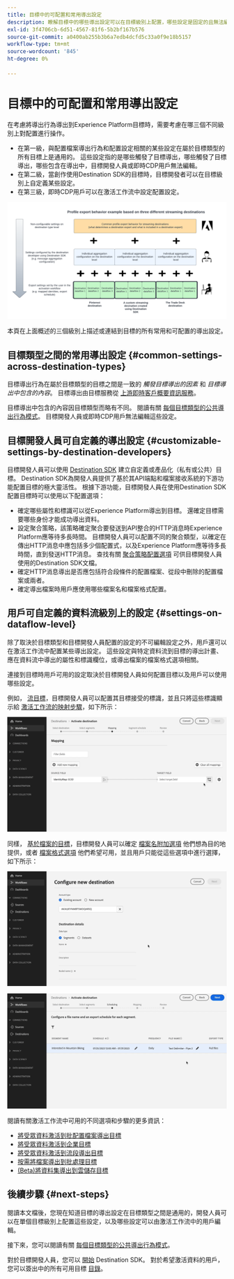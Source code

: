 ```yaml
---
title: 目標中的可配置和常用導出設定
description: 瞭解目標中的哪些導出設定可以在目標級別上配置，哪些設定是固定的且無法編輯。
exl-id: 3f4706cb-6d51-4567-81f6-5b2bf167b576
source-git-commit: a0400ab255b3b6a7edb4dcfd5c33a0f9e18b5157
workflow-type: tm+mt
source-wordcount: '845'
ht-degree: 0%

---
```


# 目標中的可配置和常用導出設定

在考慮將導出行為導出到Experience Platform目標時，需要考慮在哪三個不同級別上對配置進行操作。

* 在第一級，與配置檔案導出行為和配置設定相關的某些設定在屬於目標類型的所有目標上是通用的。 這些設定指的是哪些觸發了目標導出，哪些觸發了目標導出，哪些包含在導出中，目標開發人員或即時CDP用戶無法編輯。
* 在第二級，當創作使用Destination SDK的目標時，目標開發者可以在目標級別上自定義某些設定。
* 在第三級，即時CDP用戶可以在激活工作流中設定配置設定。

![顯示目標常用和可配置導出設定之間相互作用的圖](/help/destinations/assets/how-destinations-work/profile-export-behavior-diagram.png)

本頁在上面概述的三個級別上描述或連結到目標的所有常用和可配置的導出設定。

## 目標類型之間的常用導出設定 {#common-settings-across-destination-types}

目標導出行為在屬於目標類型的目標之間是一致的 *觸發目標導出的因素* 和 *目標導出中包含的內容*。 目標導出由目標服務從 [上游即時客戶概要資訊服務](https://experienceleague.adobe.com/docs/blueprints-learn/architecture/architecture-overview/platform-applications.html?lang=en#adobe-experience-platform-%26-applications-detailed-architecture-diagram)。

目標導出中包含的內容因目標類型而略有不同。 閱讀有關 [每個目標類型的公共導出行為模式](/help/destinations/how-destinations-work/profile-export-behavior.md)。 目標開發人員或即時CDP用戶無法編輯這些設定。

## 目標開發人員可自定義的導出設定 {#customizable-settings-by-destination-developers}

目標開發人員可以使用 [Destination SDK](/help/destinations/destination-sdk/overview.md) 建立自定義或產品化（私有或公共）目標。 Destination SDK為開發人員提供了基於其API端點和檔案接收系統的下游功能配置目標的極大靈活性。 根據下游功能，目標開發人員在使用Destination SDK配置目標時可以使用以下配置選項：

* 確定哪些屬性和標識可以從Experience Platform導出到目標。 還確定目標需要哪些身份才能成功導出資料。
* 設定聚合策略，該策略確定聚合要發送到API整合的HTTP消息時Experience Platform應等待多長時間。 目標開發人員可以配置不同的聚合類型，以確定在傳出HTTP消息中應包括多少個配置式，以及Experience Platform應等待多長時間，直到發送HTTP消息。 查找有關 [聚合策略配置選項](../destination-sdk/functionality/destination-configuration/aggregation-policy.md) 可供目標開發人員使用的Destination SDK文檔。
* 確定HTTP消息導出是否應包括符合段條件的配置檔案、從段中刪除的配置檔案或兩者。
* 確定導出檔案時用戶應使用哪些檔案名和檔案格式配置。

## 用戶可自定義的資料流級別上的設定 {#settings-on-dataflow-level}

除了取決於目標類型和目標開發人員配置的設定的不可編輯設定之外，用戶還可以在激活工作流中配置某些導出設定。 這些設定與特定資料流到目標的導出計畫、應在資料流中導出的屬性和標識欄位，或導出檔案的檔案格式選項相關。

連接到目標時用戶可用的設定取決於目標開發人員如何配置目標以及用戶可以使用哪些設定。

例如， [流目標](/help/destinations/destination-types.md#streaming-destinations)，目標開發人員可以配置其目標接受的標識，並且只將這些標識顯示給 [激活工作流的映射步驟](/help/destinations/ui/activate-segment-streaming-destinations.md#mapping)，如下所示：

![在激活工作流的映射步驟中，螢幕記錄目標欄位的身份選擇。 ](/help/destinations/assets/how-destinations-work/identity-mapping-example.gif)

同樣， [基於檔案的目標](/help/destinations/destination-types.md#file-based)，目標開發人員可以確定 [檔案名附加選項](/help/destinations/ui/activate-batch-profile-destinations.md#file-names) 他們想為目的地提供，或者 [檔案格式選項](/help/destinations/destination-sdk/guides/batch/configure-file-formatting-options.md) 他們希望可用，並且用戶只能從這些選項中進行選擇，如下所示：

![連接到基於檔案的目標時，檔案格式選項的螢幕錄制。](/help/destinations/assets/how-destinations-work/file-formatting-options.gif)

![在激活工作流的調度步驟中對檔案名附加選項進行螢幕錄制。 ](/help/destinations/assets/how-destinations-work/filename-append-options.gif)

閱讀有關激活工作流中可用的不同選項和步驟的更多資訊：

* [將受眾資料激活到批配置檔案導出目標](/help/destinations/ui/activate-batch-profile-destinations.md)
* [將受眾資料激活到企業目標](/help/destinations/ui/activate-streaming-profile-destinations.md)
* [將受眾資料激活到流段導出目標](/help/destinations/ui/activate-segment-streaming-destinations.md)
* [按需將檔案導出到批處理目標](/help/destinations/ui/export-file-now.md)
* [(Beta)將資料集導出到雲儲存目標](/help/destinations/ui/export-datasets.md)

## 後續步驟 {#next-steps}

閱讀本文檔後，您現在知道目標的導出設定在目標類型之間是通用的，開發人員可以在單個目標級別上配置這些設定，以及哪些設定可以由激活工作流中的用戶編輯。

接下來，您可以閱讀有關 [每個目標類型的公共導出行為模式](/help/destinations/how-destinations-work/profile-export-behavior.md)。

對於目標開發人員，您可以 [開始](/help/destinations/destination-sdk/getting-started.md) Destination SDK。 對於希望激活資料的用戶，您可以簽出中的所有可用目標 [目錄](/help/destinations/catalog/overview.md)。
